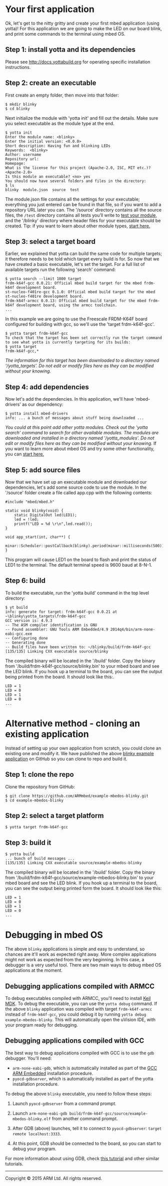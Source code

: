 # Your first application

Ok, let's get to the nitty gritty and create your first mbed application (using yotta)! For this application we are going to make the LED on our board blink, and print some commands to the terminal using mbed OS.

## Step 1: install yotta and its dependencies

Please see http://docs.yottabuild.org for operating specific installation instructions.

## Step 2: create an executable

First create an empty folder, then move into that folder:
```
$ mkdir blinky
$ cd blinky
```
Next initialize the module with 'yotta init' and fill out the details. Make sure you select executable as the module type at the end.
```
$ yotta init
Enter the module name: <blinky>
Enter the initial version: <0.0.0>
Short description: Having fun and blinking LEDs
Keywords:  <blinky>
Author: username
Repository url:
Homepage:
What is the license for this project (Apache-2.0, ISC, MIT etc.)?  <Apache-2.0>
Is this module an executable? <no> yes
You should now have several folders and files in the directory:
$ ls
blinky  module.json  source  test
```
The module.json file contains all the settings for your executable; everything you just entered can be found in that file, so if you want to add a repository URL later you can. The '/source' directory contains all the source files, the `/test` directory contains all tests you’ll write to [test your module](https://github.com/ARMmbed/GettingStartedmbedOS/blob/master/Docs/docs.yottabuild.org/tutorial/testing.html), and the '/blinky' directory where header files for your executable should be created.
Tip: if you want to learn about other module types, [start here.](http://docs.yottabuild.org/)

## Step 3: select a target board

Earlier, we explained that yotta can build the same code for multiple targets; it therefore needs to be told which target every build is for. So now that we have created a basic executable, let's set the target.
For a full list of available targets run the following 'search' command:
```
$ yotta search --limit 1000 target
frdm-k64f-gcc 0.0.21: Official mbed build target for the mbed frdm-k64f development board.
st-nucleo-f401re-gcc 0.1.0: Official mbed build target for the mbed st-nucleo-f401re development board.
frdm-k64f-armcc 0.0.13: Official mbed build target for the mbed frdm-k64f development board, using the armcc toolchain.
...
```
In this example we are going to use the Freescale FRDM-K64F board configured for building with gcc, so we'll use the 'target frdm-k64f-gcc'.
```
$ yotta target frdm-k64f-gcc
To check that the target has been set correctly run the target command to see what yotta is currently targeting for its builds:
$ yotta target
frdm-k64f-gcc,*
```
*The information for this target has been downloaded to a directory named '/yotta_targets'. Do not edit or modify files here as they can be modified without your knowing.*

## Step 4: add dependencies

Now let's add the dependencies. In this application, we'll have 'mbed-drivers' as our dependency:
```
$ yotta install mbed-drivers
info: ... a bunch of messages about stuff being downloaded ...
```
*You could at this point add other yotta modules. Check out the 'yotta search' command to search for other available modules.
The modules are downloaded and installed in a directory named '/yotta_modules'. Do not edit or modify files here as they can be modified without your knowing.*
If you want to learn more about mbed OS and try some other functionality, you can [start here.](http://mbed.com/en/development/software/mbed-os/)

## Step 5: add source files

Now that we have set up an executable module and downloaded our dependencies, let's add some source code to use the module. In the '/source' folder create a file called app.cpp with the following contents:
```
#include "mbed/mbed.h"

static void blinky(void) {
    static DigitalOut led(LED1);
    led = !led;
    printf("LED = %d \r\n",led.read());
}

void app_start(int, char**) {
    minar::Scheduler::postCallback(blinky).period(minar::milliseconds(500));
}
```
This program will cause LED1 on the board to flash and print the status of LED1 to the terminal. The default terminal speed is 9600 baud at 8-N-1.

## Step 6: build

To build the executable, run the 'yotta build' command in the top level directory:
```
$ yt build
info: generate for target: frdm-k64f-gcc 0.0.21 at ~\blinky\yotta_targets\frdm-k64f-gcc
GCC version is: 4.9.3
-- The ASM compiler identification is GNU
-- Found assembler: GNU Tools ARM Embedded/4.9 2014q4/bin/arm-none-eabi-gcc.exe
-- Configuring done
-- Generating done
-- Build files have been written to: ~/blinky/build/frdm-k64f-gcc
[135/135] Linking CXX executable source/blinky
```
The compiled binary will be located in the '/build' folder. Copy the binary from '/build/frdm-k64f-gcc/source/blinky.bin' to your mbed board and see the LED blink. If you hook up a terminal to the board, you can see the output being printed from the board. It should look like this:.
```
LED = 1
LED = 0
LED = 1
LED = 0
...
```

# Alternative method - cloning an existing application

Instead of setting up your own application from scratch, you could clone an existing one and modify it. We have published the above [blinky example application](https://github.com/ARMmbed/GettingStartedmbedOS/blob/master/Docs/www.github.com/armmbed/example-mbedos-blinky) on GitHub so you can clone to repo and build it.

## Step 1: clone the repo

Clone the repository from GitHub:
```
$ git clone https://github.com/ARMmbed/example-mbedos-blinky.git
$ cd example-mbedos-blinky
```

## Step 2: select a target platform

```
$ yotta target frdm-k64f-gcc
```

## Step 3: build it

```
$ yotta build
... bunch of build messages ...
[135/135] Linking CXX executable source/example-mbedos-blinky
```
The compiled binary will be located in the '/build' folder. Copy the binary from '/build/frdm-k64f-gcc/source/example-mbedos-blinky.bin' to your mbed board and see the LED blink. If you hook up a terminal to the board, you can see the output being printed form the board. It should look like this:
```
LED = 1
LED = 0
LED = 1
LED = 0
...
```


# Debugging in mbed OS

The above `blinky` applications is simple and easy to understand, so chances are it'll work as expected right away. More complex applications might not work as expected from the very beginning. In this case, a debugger is a very useful tool. There are two main ways to debug mbed OS applications at the moment.

## Debugging applications compiled with ARMCC

To debug executables compiled with ARMCC, you'll need to install [Keil MDK](https://www.keil.com/download/product/). To debug the executable, you can use the `yotta debug` command. If the above `blinky` application was compiled with target `frdm-k64f-armcc` instead of `frdm-k64f-gcc`, you could debug it by running `yotta debug example-mbedos-blinky`. This will automatically open the uVision IDE, with your program ready for debugging.

## Debugging applications compiled with GCC

The best way to debug applications compiled with GCC is to use the `gdb` debugger. You'll need:

- `arm-none-eabi-gdb`, which is automatically installed as part of the [GCC ARM Embedded](https://launchpad.net/gcc-arm-embedded) installation procedure.
- `pyocd-gdbserver`, which is automatically installed as part of the yotta installation procedure.

To debug the above `blinky` executable, you need to follow these steps:

1. Launch `pyocd-gdbserver` from a command prompt.

2. Launch `arm-none-eabi-gdb build/frdm-k64f-gcc/source/example-mbedos-blinky.elf` from another command prompt.

3. After GDB (above) launches, tell it to connect to `pyocd-gdbserver`: `target remote localhost:3333`.

4. At this point, GDB should be connected to the board, so you can start to debug your program.

For more information about using GDB, check [this tutorial](http://alvarop.com/2013/02/debugging-arm-cortex-m3-devices-with-gdb-and-openocd/) and other similar tutorials.

______
Copyright © 2015 ARM Ltd. All rights reserved.
